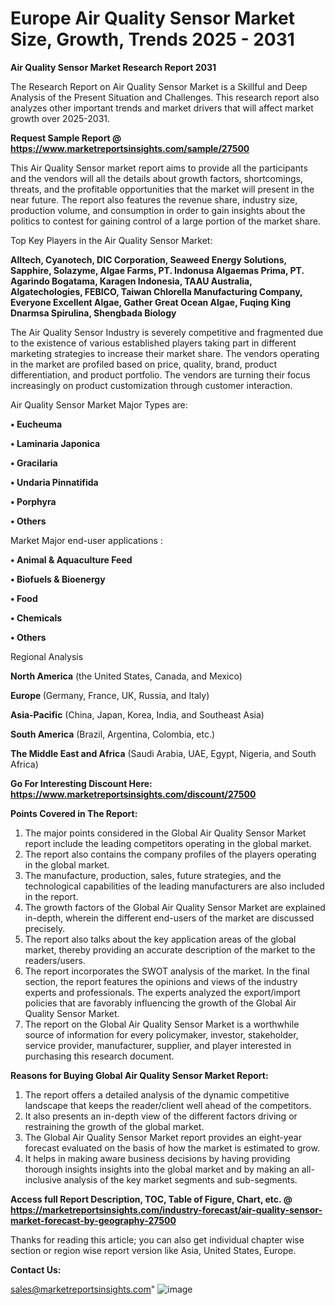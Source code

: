 # Europe Air Quality Sensor Market Size, Growth, Trends 2025 - 2031

<strong>Air Quality Sensor Market Research Report 2031</strong>

The Research Report on Air Quality Sensor Market is a Skillful and Deep Analysis of the Present Situation and Challenges. This research report also analyzes other important trends and market drivers that will affect market growth over 2025-2031.

<strong>Request Sample Report @ <a href=https://www.marketreportsinsights.com/sample/27500>https://www.marketreportsinsights.com/sample/27500</a></strong>

This Air Quality Sensor market report aims to provide all the participants and the vendors will all the details about growth factors, shortcomings, threats, and the profitable opportunities that the market will present in the near future. The report also features the revenue share, industry size, production volume, and consumption in order to gain insights about the politics to contest for gaining control of a large portion of the market share.

Top Key Players in the Air Quality Sensor Market:

<strong>Alltech, Cyanotech, DIC Corporation, Seaweed Energy Solutions, Sapphire, Solazyme, Algae Farms, PT. Indonusa Algaemas Prima, PT. Agarindo Bogatama, Karagen Indonesia, TAAU Australia, Algatechologies, FEBICO, Taiwan Chlorella Manufacturing Company, Everyone Excellent Algae, Gather Great Ocean Algae, Fuqing King Dnarmsa Spirulina, Shengbada Biology</strong>

The Air Quality Sensor Industry is severely competitive and fragmented due to the existence of various established players taking part in different marketing strategies to increase their market share. The vendors operating in the market are profiled based on price, quality, brand, product differentiation, and product portfolio. The vendors are turning their focus increasingly on product customization through customer interaction.

Air Quality Sensor Market Major Types are:

<strong>• Eucheuma

• Laminaria Japonica

• Gracilaria

• Undaria Pinnatifida

• Porphyra

• Others</strong>

Market Major end-user applications :

<strong>• Animal & Aquaculture Feed

• Biofuels & Bioenergy

• Food

• Chemicals

• Others</strong>

Regional Analysis

</u><strong><b>North America</b></strong> (the United States, Canada, and Mexico)

<strong><b>Europe </b></strong>(Germany, France, UK, Russia, and Italy)

<strong><b>Asia-Pacific</b></strong> (China, Japan, Korea, India, and Southeast Asia)

<strong><b>South America</b></strong> (Brazil, Argentina, Colombia, etc.)

<strong><b>The Middle East and Africa</b></strong> (Saudi Arabia, UAE, Egypt, Nigeria, and South Africa)

<strong>Go For Interesting Discount Here: <a href=https://www.marketreportsinsights.com/discount/27500>https://www.marketreportsinsights.com/discount/27500</a></strong>

<strong>Points Covered in The Report:</strong>
<ol>
  <li>The major points considered in the Global Air Quality Sensor Market report include the leading competitors operating in the global market.</li>
  <li>The report also contains the company profiles of the players operating in the global market.</li>
  <li>The manufacture, production, sales, future strategies, and the technological capabilities of the leading manufacturers are also included in the report.</li>
  <li>The growth factors of the Global Air Quality Sensor Market are explained in-depth, wherein the different end-users of the market are discussed precisely.</li>
  <li>The report also talks about the key application areas of the global market, thereby providing an accurate description of the market to the readers/users.</li>
  <li>The report incorporates the SWOT analysis of the market. In the final section, the report features the opinions and views of the industry experts and professionals. The experts analyzed the export/import policies that are favorably influencing the growth of the Global Air Quality Sensor Market.</li>
  <li>The report on the Global Air Quality Sensor Market is a worthwhile source of information for every policymaker, investor, stakeholder, service provider, manufacturer, supplier, and player interested in purchasing this research document.</li>
</ol>
<strong>Reasons for Buying Global Air Quality Sensor Market Report:</strong>

<ol>
  <li>The report offers a detailed analysis of the dynamic competitive landscape that keeps the reader/client well ahead of the competitors.</li>
  <li>It also presents an in-depth view of the different factors driving or restraining the growth of the global market.</li>
  <li>The Global Air Quality Sensor Market report provides an eight-year forecast evaluated on the basis of how the market is estimated to grow.</li>
  <li>It helps in making aware business decisions by having providing thorough insights insights into the global market and by making an all-inclusive analysis of the key market segments and sub-segments.</li>
</ol>
<strong>Access full Report Description, TOC, Table of Figure, Chart, etc. @ <a href=https://marketreportsinsights.com/industry-forecast/air-quality-sensor-market-forecast-by-geography-27500>https://marketreportsinsights.com/industry-forecast/air-quality-sensor-market-forecast-by-geography-27500</a></strong>


Thanks for reading this article; you can also get individual chapter wise section or region wise report version like Asia, United States, Europe.

<strong>Contact Us:</strong>

sales@marketreportsinsights.com"
![image](https://github.com/user-attachments/assets/f68d3e25-dd0f-4e70-91de-267cbf13a51e)
